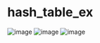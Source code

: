 # hash_table_ex

![image](https://user-images.githubusercontent.com/60337657/146760127-d707c779-e533-4a0a-9ea0-5043d3739628.png)
![image](https://user-images.githubusercontent.com/60337657/146760501-f2d26dcf-bcfc-478a-b2d6-949202926fe2.png)
![image](https://user-images.githubusercontent.com/60337657/146760687-422ed975-1da8-4906-a745-d9b138173960.png)
